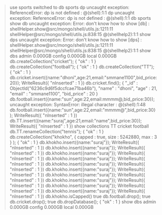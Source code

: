 > use sports
switched to db sports
> dp
uncaught exception: ReferenceError: dp is not defined :
@(shell):1:1
> dp
uncaught exception: ReferenceError: dp is not defined :
@(shell):1:1
> db
sports
> show db
uncaught exception: Error: don't know how to show [db] :
shellHelper.show@src/mongo/shell/utils.js:1211:11
shellHelper@src/mongo/shell/utils.js:838:15
@(shellhelp2):1:1
> show dps
uncaught exception: Error: don't know how to show [dps] :
shellHelper.show@src/mongo/shell/utils.js:1211:11
shellHelper@src/mongo/shell/utils.js:838:15
@(shellhelp2):1:1
> show dbs
admin   0.000GB
config  0.000GB
local   0.000GB
> db.createCollection("cricket");
{ "ok" : 1 }
> db.createCollection("football");
{ "ok" : 1 }
> db.createCollection("TT");
{ "ok" : 1 }
> db.cricket.insert({name:"dhoni",age:21,email:"smmane1100",bid_price:20});
WriteResult({ "nInserted" : 1 })
> db.cricket.find();
{ "_id" : ObjectId("6236c9d6f5dccfcae71ba46b"), "name" : "dhoni", "age" : 21, "email" : "smmane1100", "bid_price" : 20 }
> db.football.insert({name:"sun",age:22,email:mmmm@,bid_price:30});
uncaught exception: SyntaxError: illegal character :
@(shell):1:48
> db.football.insert({name:"sun",age:22,email:"mmmm@",bid_price:30});
WriteResult({ "nInserted" : 1 })
> db.TT.insert({name:"suraj",age:21,email:"name",bid_price:30});
WriteResult({ "nInserted" : 1 })
> show collections
TT
cricket
football
> db.TT.renameCollection("tennis");
{ "ok" : 1 }
> db.createCollection("khokho", { capped : true, size : 5242880, max : 3 } );
{ "ok" : 1 }
> db.khokho.insert({name:"suraj"});
WriteResult({ "nInserted" : 1 })
> db.khokho.insert({name:"suraj"});
WriteResult({ "nInserted" : 1 })
> db.khokho.insert({name:"suraj"});
WriteResult({ "nInserted" : 1 })
> db.khokho.insert({name:"suraj"});
WriteResult({ "nInserted" : 1 })
> db.khokho.insert({name:"suraj"});
WriteResult({ "nInserted" : 1 })
> db.khokho.insert({name:"suraj"});
WriteResult({ "nInserted" : 1 })
> db.khokho.insert({name:"suraj"});
WriteResult({ "nInserted" : 1 })
> db.khokho.insert({name:"suraj"});
WriteResult({ "nInserted" : 1 })
> db.khokho.insert({name:"suraj"});
WriteResult({ "nInserted" : 1 })
> db.khokho.insert({name:"suraj"});
WriteResult({ "nInserted" : 1 })
> db.khokho.isCapped()
true
> db.football.drop();
true
> db.cricket.drop();
true
> db.dropDatabase();
{ "ok" : 1 }
> show dbs
admin   0.000GB
config  0.000GB
local   0.000GB
> 
